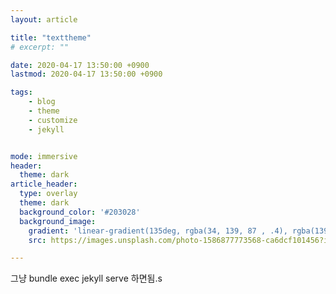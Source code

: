 ```yaml
---
layout: article

title: "texttheme"
# excerpt: ""

date: 2020-04-17 13:50:00 +0900
lastmod: 2020-04-17 13:50:00 +0900

tags: 
    - blog
    - theme
    - customize
    - jekyll


mode: immersive
header:
  theme: dark
article_header:
  type: overlay
  theme: dark
  background_color: '#203028'
  background_image:
    gradient: 'linear-gradient(135deg, rgba(34, 139, 87 , .4), rgba(139, 34, 139, .4))'
    src: https://images.unsplash.com/photo-1586877773568-ca6dcf101456?ixlib=rb-1.2.1&ixid=eyJhcHBfaWQiOjEyMDd9&auto=format&fit=crop&w=1350&q=80

---
```


그냥 bundle exec jekyll serve 하면됨.s